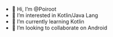 - 👋 Hi, I’m @Poiroot
- 👀 I’m interested in Kotlin/Java Lang 
- 🌱 I’m currently learning Kotlin
- 💞️ I’m looking to collaborate on Android

<!---
Poiroot/Poiroot is a ✨ special ✨ repository because its `README.md` (this file) appears on your GitHub profile.
You can click the Preview link to take a look at your changes.
--->
